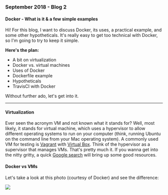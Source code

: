 ### September 2018 - Blog 2
#### Docker - What is it & a few simple examples

Hi! For this blog, I want to discuss Docker, its uses, a practical example, and some other hypotheticals. It's really easy to get too technical with Docker,
so I'm going to try to keep it simple. 

**Here's the plan:**
 
* A bit on virtualization
* Docker vs. virtual machines
* Uses of Docker
* Dockerfile example
* Hypotheticals
* TravisCI with Docker 

Without further ado, let's get into it.

<hr>

#### Virtualization 

Ever seen the acronym VM and not known what it stands for? Well, most likely, it stands for virtual machine, which uses a hypervisor 
to allow different operating systems to run on your computer (think, running Ubuntu on the command line from your Mac operating system). 
A commonly used VM for testing is [Vagrant](https://www.vagrantup.com/) with [Virtual Box](https://www.virtualbox.org/wiki/Downloads).
Think of the hypervisor as a supervisor that manages VMs. That's pretty much it. If you wanna get into the nitty gritty, a quick 
[Google search](https://www.networkworld.com/article/3243262/virtualization/what-is-a-hypervisor.html) will bring up some good resources. 

#### Docker vs VMs

Let's take a look at this photo (courtesy of Docker) and see the difference:

![](https://imgur.com/a/yK4ZLxL)
